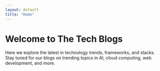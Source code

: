 ```yaml
---
layout: default
title: "Home"
---
```


# Welcome to The Tech Blogs

Here we explore the latest in technology trends, frameworks, and stacks. Stay tuned for our blogs on trending topics in AI, cloud computing, web development, and more.
